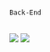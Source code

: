 <pre>
<code>
Back-End
</code>
</pre>
<img src="https://github-readme-stats.vercel.app/api?username=cagdask61&show_icons=true"/>
<img src="https://github-readme-stats.vercel.app/api/top-langs/?username=cagdask61&langs_count=10"/>
